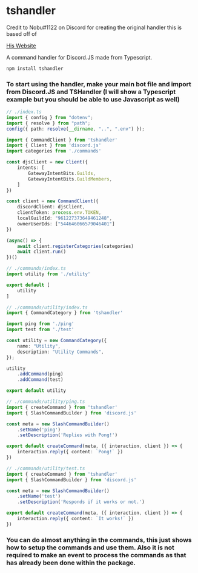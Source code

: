 # tshandler
Credit to Nobu#1122 on Discord for creating the original handler this is based off of

[His Website](https://nobu.sh)


A command handler for Discord.JS made from Typescript.
```bash
npm install tshandler
```

### To start using the handler, make your main bot file and import from Discord.JS and TSHandler (I will show a Typescript example but you should be able to use Javascript as well)
```typescript
// ./index.ts
import { config } from "dotenv";
import { resolve } from "path";
config({ path: resolve(__dirname, "..", ".env") });

import { CommandClient } from 'tshandler'
import { Client } from 'discord.js'
import categories from './commands'

const djsClient = new Client({
    intents: [
        GatewayIntentBits.Guilds,
        GatewayIntentBits.GuildMembers,
    ]
})

const client = new CommandClient({
    discordClient: djsClient,
    clientToken: process.env.TOKEN,
    localGuildId: "961227373649461248",
    ownerUserIds: ["544646066579046401"]
})

(async() => {
    await client.registerCategories(categories)
    await client.run()
})()

// ./commands/index.ts
import utility from './utility'

export default [
    utility
]

// ./commands/utility/index.ts
import { CommandCategory } from 'tshandler'

import ping from './ping'
import test from './test'

const utility = new CommandCategory({
    name: "Utility",
    description: "Utility Commands",
});

utility
    .addCommand(ping)
    .addCommand(test)

export default utility

// ./commands/utility/ping.ts
import { createCommand } from 'tshandler'
import { SlashCommandBuilder } from 'discord.js'

const meta = new SlashCommandBuilder()
    .setName('ping')
    .setDescription('Replies with Pong!')

export default createCommand(meta, ({ interaction, client }) => {
    interaction.reply({ content: `Pong!` })
})

// ./commands/utility/test.ts
import { createCommand } from 'tshandler'
import { SlashCommandBuilder } from 'discord.js'

const meta = new SlashCommandBuilder()
    .setName('test')
    .setDescription('Responds if it works or not.')

export default createCommand(meta, ({ interaction, client }) => {
    interaction.reply({ content: `It works!` })
})
```

### You can do almost anything in the commands, this just shows how to setup the commands and use them. Also it is not required to make an event to process the commands as that has already been done within the package.